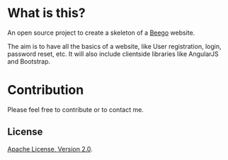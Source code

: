 # What is this?

An open source project to create a skeleton of a [Beego](https://github.com/astaxie/beego) website.

The aim is to have all the basics of a website, like User registration, login, password reset, etc. It will also include clientside libraries like AngularJS and Bootstrap.


# Contribution

Please feel free to contribute or to contact me.

## License

[Apache License, Version 2.0](http://www.apache.org/licenses/LICENSE-2.0.html).

